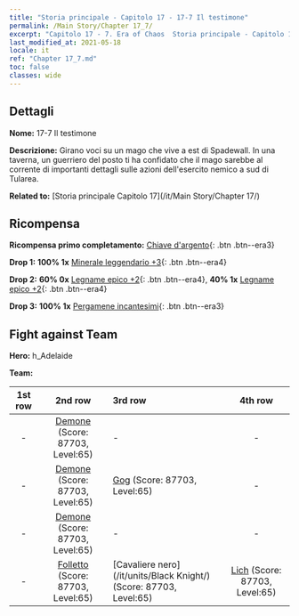 ```yaml
---
title: "Storia principale - Capitolo 17 - 17-7 Il testimone"
permalink: /Main Story/Chapter 17_7/
excerpt: "Capitolo 17 - 7. Era of Chaos  Storia principale - Capitolo 17_7. 17-7 Il testimone"
last_modified_at: 2021-05-18
locale: it
ref: "Chapter 17_7.md"
toc: false
classes: wide
---
```


## Dettagli

 **Nome:** 17-7 Il testimone

 **Descrizione:** Girano voci su un mago che vive a est di Spadewall. In una taverna, un guerriero del posto ti ha confidato che il mago sarebbe al corrente di importanti dettagli sulle azioni dell'esercito nemico a sud di Tularea.

 **Related to:** [Storia principale Capitolo 17](/it/Main Story/Chapter 17/)

## Ricompensa

 **Ricompensa primo completamento:** [Chiave d'argento](/ItemsIT/con_693/){: .btn .btn--era3}

 **Drop 1:** **100% 1x** [Minerale leggendario +3](/ItemsIT/mat_54/){: .btn .btn--era4}

 **Drop 2:** **60% 0x** [Legname epico +2](/ItemsIT/mat_48/){: .btn .btn--era4}, **40% 1x** [Legname epico +2](/ItemsIT/mat_48/){: .btn .btn--era4}

 **Drop 3:** **100% 1x** [Pergamene incantesimi](/ItemsIT/con_694/){: .btn .btn--era3}


## Fight against Team
 **Hero:** h_Adelaide

 **Team:**


  | 1st row | 2nd row | 3rd row | 4th row |
  |:----:|:----:|:----|:----:|
  | - | [Demone](/it/units/Demon/) (Score: 87703, Level:65)  | - | - |
  | - | [Demone](/it/units/Demon/) (Score: 87703, Level:65)  | [Gog](/it/units/Gog/) (Score: 87703, Level:65)  | - |
  | - | [Demone](/it/units/Demon/) (Score: 87703, Level:65)  | - | - |
  | - | [Folletto](/it/units/Imp/) (Score: 87703, Level:65)  | [Cavaliere nero](/it/units/Black Knight/) (Score: 87703, Level:65)  | [Lich](/it/units/Lich/) (Score: 87703, Level:65)  |



